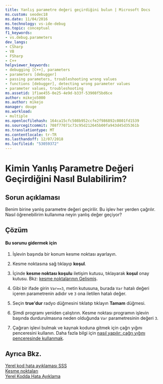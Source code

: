 ```yaml
---
title: Yanlış parametre değeri geçirdiğini bulun | Microsoft Docs
ms.custom: seodec18
ms.date: 11/04/2016
ms.technology: vs-ide-debug
ms.topic: conceptual
f1_keywords:
- vs.debug.parameters
dev_langs:
- CSharp
- VB
- FSharp
- C++
helpviewer_keywords:
- debugging [C++], parameters
- parameters [debugger]
- passing parameters, troubleshooting wrong values
- functions [debugger], detecting wrong parameter values
- parameter values, troubleshooting
ms.assetid: 1f1ae455-0e25-4e9d-b33f-53908f5bd6ce
author: mikejo5000
ms.author: mikejo
manager: douge
ms.workload:
- multiple
ms.openlocfilehash: 164ca15cfc508b952ccfe2f986892c0801fd1539
ms.sourcegitcommit: 708f77071c73c95d212645b00fa943d45d35361b
ms.translationtype: MT
ms.contentlocale: tr-TR
ms.lasthandoff: 12/07/2018
ms.locfileid: "53059372"
---
```

# <a name="how-can-i-find-out-who-is-passing-a-wrong-parameter-value"></a>Kimin Yanlış Parametre Değeri Geçirdiğini Nasıl Bulabilirim?
## <a name="problem-description"></a>Sorun açıklaması  
 Benim birine yanlış parametre değeri geçirilir. Bu işlev her yerden çağrılır. Nasıl öğrenebilirim kullanıma neyin yanlış değer geçiyor?  
  
## <a name="solution"></a>Çözüm  
  
#### <a name="to-resolve-this-problem"></a>Bu sorunu gidermek için  
  
1.  İşlevin başında bir konum kesme noktası ayarlayın.  
  
2.  Kesme noktasına sağ tıklayıp **koşul**.  
  
3.  İçinde **kesme noktası koşulu** iletişim kutusu, tıklayarak **koşul** onay kutusu. Bkz: [kesme noktalarının Gelişmiş](../debugger/using-breakpoints.md#BKMK_Specify_a_breakpoint_condition_using_a_code_expression).  
  
4.  Gibi bir ifade girin `Var==3`, metin kutusuna, burada `Var` hatalı değeri içeren parametrenin adıdır ve `3` ona iletilen hatalı değer.  
  
5.  Seçin **true'dur** radyo düğmesini tıklatıp tıklayın **Tamam** düğmesi.  
  
6.  Şimdi programı yeniden çalıştırın. Kesme noktası programın işlevin başında durdurulmasına neden olduğunda `Var` parametresinin değeri `3`.  
  
7.  Çağıran işlevi bulmak ve kaynak koduna gitmek için çağrı yığını penceresini kullanın. Daha fazla bilgi için [nasıl yapılır: çağrı yığını penceresinde kullanmak](../debugger/how-to-use-the-call-stack-window.md).  
  
## <a name="see-also"></a>Ayrıca Bkz.  
 [Yerel kod hata ayıklaması SSS](../debugger/debugging-native-code-faqs.md)   
 [Kesme noktaları](https://msdn.microsoft.com/library/fe4eedc1-71aa-4928-962f-0912c334d583)   
 [Yerel Kodda Hata Ayıklama](../debugger/debugging-native-code.md)